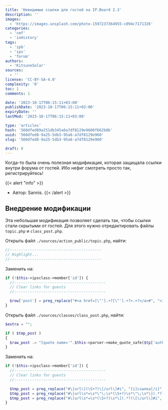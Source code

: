 ```yaml
---
title: 'Невидимые ссылки для гостей на IP.Board 2.3'
description: ''
images:
  - 'https://images.unsplash.com/photo-1597237364955-c094c7171326'
categories:
  - 'cmf'
  - 'inHistory'
tags:
  - 'ipb'
  - 'ips'
  - 'forum'
authors:
  - 'KitsuneSolar'
sources:
  - ''
license: 'CC-BY-SA-4.0'
complexity: '0'
toc: 1
comments: 1

date: '2023-10-17T06:15:11+03:00'
publishDate: '2023-10-17T06:15:11+03:00'
expiryDate: ''
lastMod: '2023-10-17T06:15:11+03:00'

type: 'articles'
hash: '560dfed89a251db345a6a7df8129e9600f662b8b'
uuid: '560dfed8-9a25-5db3-95a6-a7df8129e960'
slug: '560dfed8-9a25-5db3-95a6-a7df8129e960'

draft: 0
---
```


Когда-то была очень полезная модификация, которая защищала ссылки внутри форума от гостей. Ибо нефиг смотреть просто так, регистрируйтесь!

<!--more-->

{{< alert "info" >}}
- Автор: Sannis.
{{< /alert >}}

## Внедрение модификации

Эта небольшая модификация позволяет сделать так, чтобы ссылки стали скрытыми от гостей. Для этого нужно отредактировать файлы `topic.php` и `class_post.php`.

Открыть файл `./sources/action_public/topic.php`, найти:

```php
//-----------------------------------------
// Highlight...
//-----------------------------------------
```


Заменить на:

```php
if (!$this->ipsclass->member['id']) {
  //-----------------------------------------
  // Clear links for guests
  //-----------------------------------------

  $row['post'] = preg_replace("#<a href=[\"'].+?[\"'].+?>.+?</a>#", "<i>ссылка</i>", $row['post']);
}
```

Открыть файл `./sources/classes/class_post.php`, найти:

```php
$extra = "";

if ( $tmp_post )
{
  $raw_post .= "[quote name='".$this->parser->make_quote_safe($tp['author_name'])."' date='".$this->parser->make_quote_safe($this->ipsclass->get_date( $tp['post_date'], 'LONG', 1 ))."' post='".$tp['pid']."']\n$tmp_post\n".$extra.'[/quote]'."\n\n\n";
}
```


Заменить на:

```php
if (!$this->ipsclass->member['id']) {
  //-----------------------------------------
  // Clear links for guests
  //-----------------------------------------

  $tmp_post = preg_replace("#\[url\](\S+?)\[/url\]#i", "[i]ссылка[/i]", $tmp_post);
  $tmp_post = preg_replace("#\[url\s*=\s*\"\;\s*(\S+?)\s*\"\;\s*\](.*?)\[\/url\]#i", "\\2", $tmp_post);
  $tmp_post = preg_replace("#\[url\s*=\s*(\S+?)\s*\](.*?)\[\/url\]#i", "\\2", $tmp_post);
}
```
